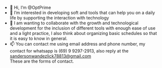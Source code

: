 - 👋 Hi, I’m @OptPrime
- 👀 I’m interested in developing soft and tools that can help you on a daily life by supporting the interaction with technology
- 💞️ I am wanting to collaborate with the growth and technological development for the inclusion of different tools with enough ease of use and a light practice, 
I also think about organizing basic schedules so that it is easy to know in general.
- 📫 You can contact me using email address and phone number, my contact for whatsapp is (69) 9 9297-2913, also reply at the sandersonwandezlick78813@gmail.com                                                                     
These are the forms of contact.

<!---
OpttPrime/OpttPrime is a ✨ special ✨ repository because its `README.md` (this file) appears on your GitHub profile.
You can click the Preview link to take a look at your changes.
--->
